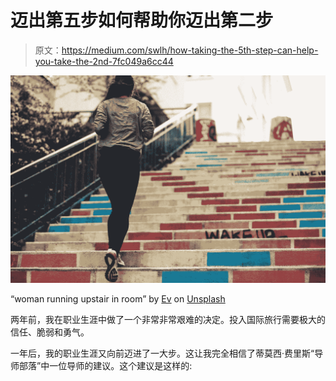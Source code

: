 # 迈出第五步如何帮助你迈出第二步

> 原文：<https://medium.com/swlh/how-taking-the-5th-step-can-help-you-take-the-2nd-7fc049a6cc44>

![](img/10837614481581475c2eabef65bcfcb5.png)

“woman running upstair in room” by [Ev](https://unsplash.com/@evstyle?utm_source=medium&utm_medium=referral) on [Unsplash](https://unsplash.com?utm_source=medium&utm_medium=referral)

两年前，我在职业生涯中做了一个非常非常艰难的决定。投入国际旅行需要极大的信任、脆弱和勇气。

一年后，我的职业生涯又向前迈进了一大步。这让我完全相信了蒂莫西·费里斯“导师部落”中一位导师的建议。这个建议是这样的: